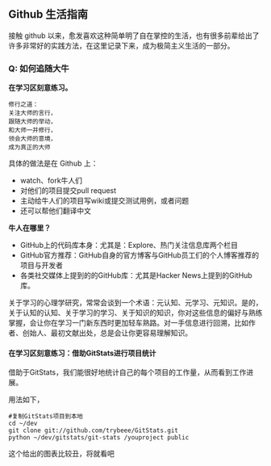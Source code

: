 ## Github 生活指南

接触 github 以来，愈发喜欢这种简单明了自在掌控的生活，也有很多前辈给出了许多非常好的实践方法，在这里记录下来，成为极简主义生活的一部分。

### Q: 如何追随大牛

**在学习区刻意练习。**

    修行之道：
    关注大师的言行，
    跟随大师的举动，
    和大师一并修行，
    领会大师的意境，
    成为真正的大师

具体的做法是在 Github 上：

+ watch、fork牛人们
+ 对他们的项目提交pull request
+ 主动给牛人们的项目写wiki或提交测试用例，或者问题
+ 还可以帮他们翻译中文

**牛人在哪里？**

+ GitHub上的代码库本身：尤其是：Explore、热门关注信息库两个栏目
+ GitHub官方推荐：GitHub自身的官方博客与GitHub员工们的个人博客推荐的项目与开发者
+ 各类社交媒体上提到的的GitHub库：尤其是Hacker News上提到的GitHub库。

关于学习的心理学研究，常常会谈到一个术语：元认知、元学习、元知识。是的，关于认知的认知、关于学习的学习、关于知识的知识，你对这些信息的偏好与熟练掌握，会让你在学习一门新东西时更加轻车熟路。对一手信息进行回溯，比如作者、创始人、最初文献出处，总是会让你更容易理解知识。


#### 在学习区刻意练习：借助GitStats进行项目统计

借助于GitStats，我们能很好地统计自己的每个项目的工作量，从而看到工作进展。

用法如下，

    #复制GitStats项目到本地
    cd ~/dev
    git clone git://github.com/trybeee/GitStats.git
    python ~/dev/gitstats/git-stats /youproject public

这个给出的图表比较丑，将就看吧
